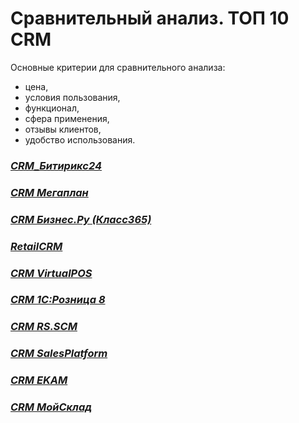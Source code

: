 # Сравнительный анализ. ТОП 10 CRM
Основные критерии для сравнительного анализа:
- цена,
- условия пользования,
- функционал,
- сфера применения,
- отзывы клиентов,
- удобство использования.

### [*CRM_Битирикс24*](CRM1.md)
### [*CRM Мегаплан*](CRM2.md)
### [*CRM Бизнес.Ру (Класс365)*](CRM3.md)
### [*RetailCRM*](CRM4.md)
### [*CRM VirtualPOS*](CRM5.md)
### [*CRM 1С:Розница 8*](CRM6.md)
### [*CRM RS.SCM*](CRM7.md)
### [*CRM SalesPlatform*](CRM8.md)
### [*CRM EKAM*](CRM9.md)
### [*CRM МойСклад*](CRM10.md)

